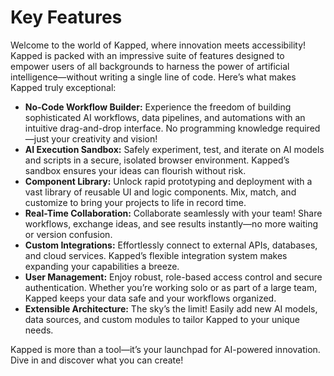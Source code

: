 # Key Features

Welcome to the world of Kapped, where innovation meets accessibility! Kapped is packed with an impressive suite of features designed to empower users of all backgrounds to harness the power of artificial intelligence—without writing a single line of code. Here’s what makes Kapped truly exceptional:

- **No-Code Workflow Builder:** Experience the freedom of building sophisticated AI workflows, data pipelines, and automations with an intuitive drag-and-drop interface. No programming knowledge required—just your creativity and vision!
- **AI Execution Sandbox:** Safely experiment, test, and iterate on AI models and scripts in a secure, isolated browser environment. Kapped’s sandbox ensures your ideas can flourish without risk.
- **Component Library:** Unlock rapid prototyping and deployment with a vast library of reusable UI and logic components. Mix, match, and customize to bring your projects to life in record time.
- **Real-Time Collaboration:** Collaborate seamlessly with your team! Share workflows, exchange ideas, and see results instantly—no more waiting or version confusion.
- **Custom Integrations:** Effortlessly connect to external APIs, databases, and cloud services. Kapped’s flexible integration system makes expanding your capabilities a breeze.
- **User Management:** Enjoy robust, role-based access control and secure authentication. Whether you’re working solo or as part of a large team, Kapped keeps your data safe and your workflows organized.
- **Extensible Architecture:** The sky’s the limit! Easily add new AI models, data sources, and custom modules to tailor Kapped to your unique needs.

Kapped is more than a tool—it’s your launchpad for AI-powered innovation. Dive in and discover what you can create!
